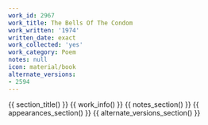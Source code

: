 ```yaml
---
work_id: 2967
work_title: The Bells Of The Condom
work_written: '1974'
written_date: exact
work_collected: 'yes'
work_category: Poem
notes: null
icon: material/book
alternate_versions:
- 2594
---
```


{{ section_title() }}
{{ work_info() }}
{{ notes_section() }}
{{ appearances_section() }}
{{ alternate_versions_section() }}